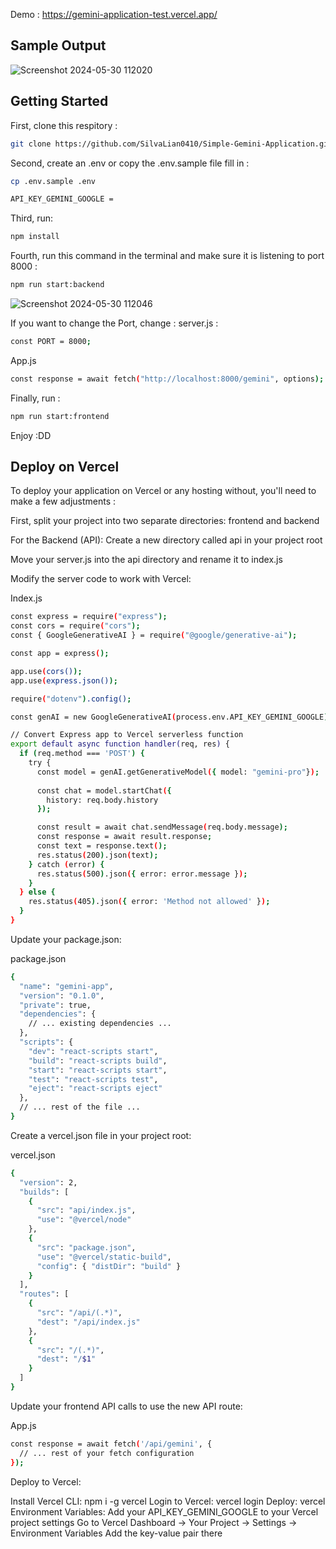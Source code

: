 Demo : https://gemini-application-test.vercel.app/
## Sample Output
![Screenshot 2024-05-30 112020](https://github.com/SilvaLian0410/Simple-Gemini-Application/assets/105249133/ae61cfa2-6821-47ac-8ad7-a514572554d9)

## Getting Started

First, clone this respitory : 
```bash
git clone https://github.com/SilvaLian0410/Simple-Gemini-Application.git
```

Second, create an .env or copy the .env.sample file fill in : 
```bash
cp .env.sample .env
```
```bash
API_KEY_GEMINI_GOOGLE =
```

Third, run:
```bash
npm install
```

Fourth, run this command in the terminal and make sure it is listening to port 8000 : 
```bash
npm run start:backend
```
![Screenshot 2024-05-30 112046](https://github.com/SilvaLian0410/Simple-Gemini-Application/assets/105249133/d3f62bc9-343c-4ac9-9571-7902cb9ce984)


If you want to change the Port, change :
server.js :
```bash
const PORT = 8000;
```
App.js
```bash
const response = await fetch("http://localhost:8000/gemini", options);
```

Finally, run : 
```bash
npm run start:frontend
```

Enjoy :DD

## Deploy on Vercel
To deploy your application on Vercel or any hosting without, you'll need to make a few adjustments : 

First, split your project into two separate directories: frontend and backend

For the Backend (API):
Create a new directory called api in your project root

Move your server.js into the api directory and rename it to index.js

Modify the server code to work with Vercel:

Index.js
```bash
const express = require("express");
const cors = require("cors");
const { GoogleGenerativeAI } = require("@google/generative-ai");

const app = express();

app.use(cors());
app.use(express.json());

require("dotenv").config();

const genAI = new GoogleGenerativeAI(process.env.API_KEY_GEMINI_GOOGLE);

// Convert Express app to Vercel serverless function
export default async function handler(req, res) {
  if (req.method === 'POST') {
    try {
      const model = genAI.getGenerativeModel({ model: "gemini-pro"});
      
      const chat = model.startChat({
        history: req.body.history
      });

      const result = await chat.sendMessage(req.body.message);
      const response = await result.response;
      const text = response.text();
      res.status(200).json(text);
    } catch (error) {
      res.status(500).json({ error: error.message });
    }
  } else {
    res.status(405).json({ error: 'Method not allowed' });
  }
}
```

Update your package.json:

package.json
```bash
{
  "name": "gemini-app",
  "version": "0.1.0",
  "private": true,
  "dependencies": {
    // ... existing dependencies ...
  },
  "scripts": {
    "dev": "react-scripts start",
    "build": "react-scripts build",
    "start": "react-scripts start",
    "test": "react-scripts test",
    "eject": "react-scripts eject"
  },
  // ... rest of the file ...
}
```

Create a vercel.json file in your project root:

vercel.json
```bash
{
  "version": 2,
  "builds": [
    {
      "src": "api/index.js",
      "use": "@vercel/node"
    },
    {
      "src": "package.json",
      "use": "@vercel/static-build",
      "config": { "distDir": "build" }
    }
  ],
  "routes": [
    {
      "src": "/api/(.*)",
      "dest": "/api/index.js"
    },
    {
      "src": "/(.*)",
      "dest": "/$1"
    }
  ]
}
```

Update your frontend API calls to use the new API route:

App.js
```bash
const response = await fetch('/api/gemini', {
  // ... rest of your fetch configuration
});
```

Deploy to Vercel:

Install Vercel CLI: npm i -g vercel
Login to Vercel: vercel login
Deploy: vercel
Environment Variables:
Add your API_KEY_GEMINI_GOOGLE to your Vercel project settings
Go to Vercel Dashboard → Your Project → Settings → Environment Variables
Add the key-value pair there
